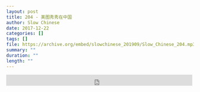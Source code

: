 ```yaml
---
layout: post
title: 204 - 美图秀秀在中国
author: Slow Chinese
date: 2017-12-22
categories: []
tags: []
file: https://archive.org/embed/slowchinese_201909/Slow_Chinese_204.mp3
summary: ""
duration: ""
length: ""
---
```


<iframe src="https://archive.org/embed/slowchinese_201909/Slow_Chinese_204.mp3" width="500" height="30" frameborder="0" webkitallowfullscreen="true" mozallowfullscreen="true" allowfullscreen></iframe>
